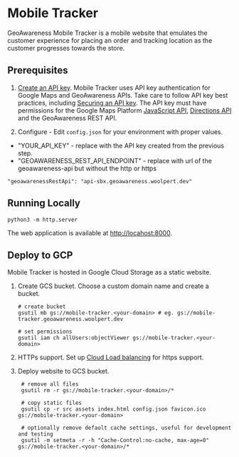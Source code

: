 # Mobile Tracker

GeoAwareness Mobile Tracker is a mobile website that emulates the customer experience for placing an order and tracking location as the customer progresses towards the store.

## Prerequisites

1. [Create an API key](https://cloud.google.com/docs/authentication/api-keys#creating_an_api_key). Mobile Tracker uses API key authentication for Google Maps and GeoAwareness APIs. Take care to follow API key best practices, including [Securing an API key](https://cloud.google.com/docs/authentication/api-keys#securing_an_api_key). The API key must have permissions for the Google Maps Platform
   [JavaScript API](https://developers.google.com/maps/documentation/javascript/overview),
   [Directions API](https://developers.google.com/maps/documentation/directions/overview)
   and the GeoAwareness REST API.

1. Configure - Edit `config.json` for your environment with proper values.

- "YOUR_API_KEY" - replace with the API key created from the previous step.
- "GEOAWARENESS_REST_API_ENDPOINT" - replace with url of the geoawareness-api but without the http or https

```
"geoawarenessRestApi": "api-sbx.geoawareness.woolpert.dev"
```

## Running Locally

```
python3 -m http.server
```

The web application is available at [http://locahost:8000](http://localhost:8000).

## Deploy to GCP

Mobile Tracker is hosted in Google Cloud Storage as a static website.

1. Create GCS bucket. Choose a custom domain name and create a bucket.

   ```
   # create bucket
   gsutil mb gs://mobile-tracker.<your-domain> # eg. gs://mobile-tracker.geoawareness.woolpert.dev

   # set permissions
   gsutil iam ch allUsers:objectViewer gs://mobile-tracker.<your-domain>
   ```

1. HTTPs support. Set up [Cloud Load balancing](https://cloud.google.com/storage/docs/hosting-static-website#lb-ssl) for https support.

1. Deploy website to GCS bucket.

   ```
    # remove all files
    gsutil rm -r gs://mobile-tracker.<your-domain>/*

    # copy static files
    gsutil cp -r src assets index.html config.json favicon.ico gs://mobile-tracker.<your-domain>

    # optionally remove default cache settings, useful for development and testing
    gsutil -m setmeta -r -h "Cache-Control:no-cache, max-age=0" gs://mobile-tracker.<your-domain>/*
   ```
